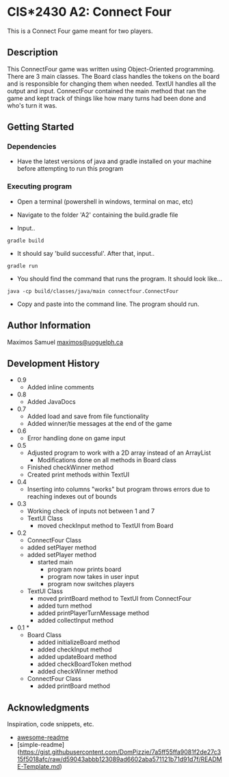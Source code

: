 # CIS*2430 A2: Connect Four

This is a Connect Four game meant for two players.

## Description

This ConnectFour game was written using Object-Oriented programming. There are 3 main classes. The Board class handles the tokens on the
board and is responsible for changing them when needed. TextUI handles all the output and input. ConnectFour contained the main method
that ran the game and kept track of things like how many turns had been done and who's turn it was. 

## Getting Started

### Dependencies

* Have the latest versions of java and gradle installed on your machine before attempting to run this program



### Executing program

* Open a terminal (powershell in windows, terminal on mac, etc)

* Navigate to the folder 'A2' containing the build.gradle file

* Input..

```
gradle build
```

* It should say 'build successful'. After that, input.. 

```
gradle run
```

* You should find the command that runs the program. It should look like...

```
java -cp build/classes/java/main connectfour.ConnectFour
```

* Copy and paste into the command line. The program should run.


## Author Information

Maximos Samuel
maximos@uoguelph.ca

## Development History

* 0.9
    * Added inline comments
* 0.8
    * Added JavaDocs
* 0.7
    * Added load and save from file functionality
    * Added winner/tie messages at the end of the game
* 0.6
    * Error handling done on game input
* 0.5
    * Adjusted program to work with a 2D array instead of an ArrayList
        * Modifications done on all methods in Board class
    * Finished checkWinner method
    * Created print methods within TextUI
* 0.4
    * Inserting into columns "works" but program throws errors due to reaching indexes out of bounds
* 0.3
    * Working check of inputs not between 1 and 7
    * TextUI Class
        * moved checkInput method to TextUI from Board
* 0.2
    * ConnectFour Class
    * added setPlayer method
    * added setPlayer method
        * started main
            * program now prints board
            * program now takes in user input
            * program now switches players
    * TextUI Class
        * moved printBoard method to TextUI from ConnectFour
        * added turn method
        * added printPlayerTurnMessage method
        * added collectInput method
* 0.1
    * 
    * Board Class
        * added initializeBoard method
        * added checkInput method
        * added updateBoard method
        * added checkBoardToken method
        * added checkWinner method  
    * ConnectFour Class
        * added printBoard method
    

## Acknowledgments

Inspiration, code snippets, etc.
* [awesome-readme](https://github.com/matiassingers/awesome-readme)
* [simple-readme] (https://gist.githubusercontent.com/DomPizzie/7a5ff55ffa9081f2de27c315f5018afc/raw/d59043abbb123089ad6602aba571121b71d91d7f/README-Template.md)



